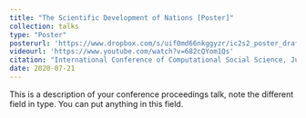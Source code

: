 ```yaml
---
title: "The Scientific Development of Nations [Poster]"
collection: talks
type: "Poster"
posterurl: 'https://www.dropbox.com/s/uif0md66nkggyzr/ic2s2_poster_draft.pdf?dl=0'
videourl: 'https://www.youtube.com/watch?v=682cQYom1Qs'
citation: "International Conference of Computational Social Science, July, 2020"
date: 2020-07-21
---
```


This is a description of your conference proceedings talk, note the different field in type. You can put anything in this field.
